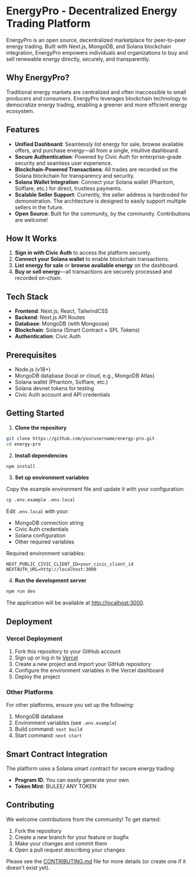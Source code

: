 # EnergyPro - Decentralized Energy Trading Platform

EnergyPro is an open source, decentralized marketplace for peer-to-peer energy trading. Built with Next.js, MongoDB, and Solana blockchain integration, EnergyPro empowers individuals and organizations to buy and sell renewable energy directly, securely, and transparently.

## Why EnergyPro?

Traditional energy markets are centralized and often inaccessible to small producers and consumers. EnergyPro leverages blockchain technology to democratize energy trading, enabling a greener and more efficient energy ecosystem.

## Features

- **Unified Dashboard**: Seamlessly list energy for sale, browse available offers, and purchase energy—all from a single, intuitive dashboard.
- **Secure Authentication**: Powered by Civic Auth for enterprise-grade security and seamless user experience.
- **Blockchain-Powered Transactions**: All trades are recorded on the Solana blockchain for transparency and security.
- **Solana Wallet Integration**: Connect your Solana wallet (Phantom, Solflare, etc.) for direct, trustless payments.
- **Scalable Seller Support**: Currently, the seller address is hardcoded for demonstration. The architecture is designed to easily support multiple sellers in the future.
- **Open Source**: Built for the community, by the community. Contributions are welcome!

## How It Works

1. **Sign in with Civic Auth** to access the platform securely.
2. **Connect your Solana wallet** to enable blockchain transactions.
3. **List energy for sale** or **browse available energy** on the dashboard.
4. **Buy or sell energy**—all transactions are securely processed and recorded on-chain.

## Tech Stack

- **Frontend**: Next.js, React, TailwindCSS
- **Backend**: Next.js API Routes
- **Database**: MongoDB (with Mongoose)
- **Blockchain**: Solana (Smart Contract + SPL Tokens)
- **Authentication**: Civic Auth

## Prerequisites

- Node.js (v18+)
- MongoDB database (local or cloud, e.g., MongoDB Atlas)
- Solana wallet (Phantom, Solflare, etc.)
- Solana devnet tokens for testing
- Civic Auth account and API credentials

## Getting Started

1. **Clone the repository**

```bash
git clone https://github.com/yourusername/energy-pro.git
cd energy-pro
```

2. **Install dependencies**

```bash
npm install
```

3. **Set up environment variables**

Copy the example environment file and update it with your configuration:

```bash
cp .env.example .env.local
```

Edit `.env.local` with your:
- MongoDB connection string
- Civic Auth credentials
- Solana configuration
- Other required variables

Required environment variables:
```env
NEXT_PUBLIC_CIVIC_CLIENT_ID=your_civic_client_id
NEXTAUTH_URL=http://localhost:3000
```

4. **Run the development server**

```bash
npm run dev
```

The application will be available at [http://localhost:3000](http://localhost:3000).

## Deployment

### Vercel Deployment

1. Fork this repository to your GitHub account
2. Sign up or log in to [Vercel](https://vercel.com)
3. Create a new project and import your GitHub repository
4. Configure the environment variables in the Vercel dashboard
5. Deploy the project

### Other Platforms

For other platforms, ensure you set up the following:

1. MongoDB database
2. Environment variables (see `.env.example`)
3. Build command: `next build`
4. Start command: `next start`

## Smart Contract Integration

The platform uses a Solana smart contract for secure energy trading:

- **Program ID**: You can easily generate your own
- **Token Mint**: BIJLEE/ ANY TOKEN

## Contributing

We welcome contributions from the community! To get started:

1. Fork the repository
2. Create a new branch for your feature or bugfix
3. Make your changes and commit them
4. Open a pull request describing your changes

Please see the [CONTRIBUTING.md](CONTRIBUTING.md) file for more details (or create one if it doesn't exist yet).

